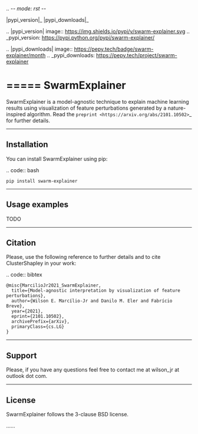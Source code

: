 .. -*- mode: rst -*-

|pypi_version|_ |pypi_downloads|_

.. |pypi_version| image:: https://img.shields.io/pypi/v/swarm-explainer.svg
.. _pypi_version: https://pypi.python.org/pypi/swarm-explainer/

.. |pypi_downloads| image:: https://pepy.tech/badge/swarm-explainer/month
.. _pypi_downloads: https://pepy.tech/project/swarm-explainer

=====
SwarmExplainer
=====

SwarmExplainer is a model-agnostic technique to explain machine learning results using visualization of feature perturbations generated by a nature-inspired algorithm. Read the `preprint <https://arxiv.org/abs/2101.10502>`_ for further details.

-----------
Installation
-----------

You can install SwarmExplainer using pip:

.. code:: bash

    pip install swarm-explainer

--------------
Usage examples
--------------

TODO


--------
Citation
--------

Please, use the following reference to further details and to cite ClusterShapley in your work:

.. code:: bibtex

    @misc{MarcilioJr2021_SwarmExplainer,
      title={Model-agnostic interpretation by visualization of feature perturbations}, 
      author={Wilson E. Marcílio-Jr and Danilo M. Eler and Fabrício Breve},
      year={2021},
      eprint={2101.10502},
      archivePrefix={arXiv},
      primaryClass={cs.LG}
    }

-----------
Support 
-----------

Please, if you have any questions feel free to contact me at wilson_jr at outlook dot com.

-------
License
-------

SwarmExplainer follows the 3-clause BSD license.



......



